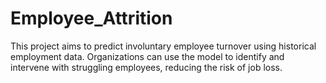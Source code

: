 # Employee_Attrition
This project aims to predict involuntary employee turnover using historical employment data. Organizations can use the model to identify and intervene with struggling employees, reducing the risk of job loss.
